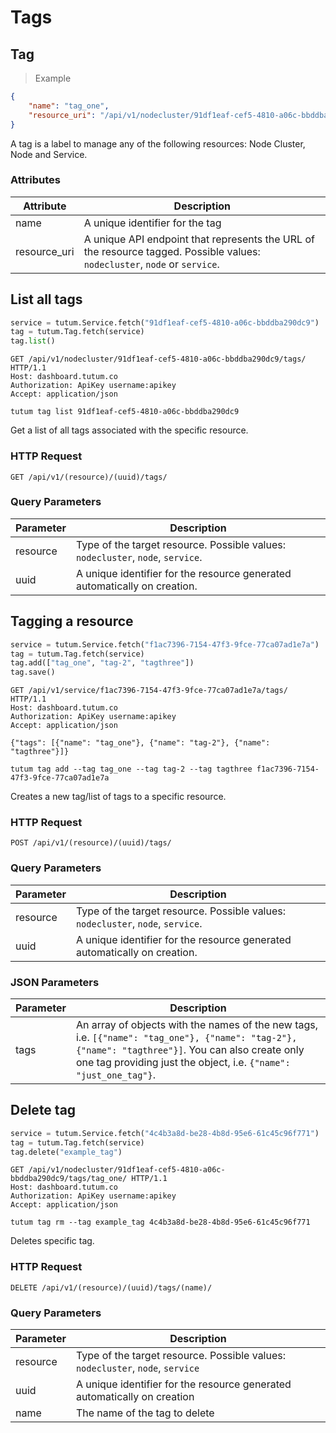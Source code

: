 # Tags 

## Tag

> Example

```json
{
    "name": "tag_one",
    "resource_uri": "/api/v1/nodecluster/91df1eaf-cef5-4810-a06c-bbddba290dc9/tags/tag_one/"
}
```

A tag is a label to manage any of the following resources: Node Cluster, Node and Service.

### Attributes

Attribute | Description
--------- | -----------
name | A unique identifier for the tag
resource_uri | A unique API endpoint that represents the URL of the resource tagged. Possible values: `nodecluster`, `node` or `service`.

## List all tags 

```python
service = tutum.Service.fetch("91df1eaf-cef5-4810-a06c-bbddba290dc9")
tag = tutum.Tag.fetch(service)
tag.list()
```

```http
GET /api/v1/nodecluster/91df1eaf-cef5-4810-a06c-bbddba290dc9/tags/ HTTP/1.1
Host: dashboard.tutum.co
Authorization: ApiKey username:apikey
Accept: application/json
```

```shell
tutum tag list 91df1eaf-cef5-4810-a06c-bbddba290dc9
```

Get a list of all tags associated with the specific resource. 

### HTTP Request

`GET /api/v1/(resource)/(uuid)/tags/`

### Query Parameters

Parameter | Description
--------- | ----------- 
resource | Type of the target resource. Possible values: `nodecluster`, `node`, `service`.
uuid | A unique identifier for the resource generated automatically on creation.


## Tagging a resource

```python
service = tutum.Service.fetch("f1ac7396-7154-47f3-9fce-77ca07ad1e7a")
tag = tutum.Tag.fetch(service)
tag.add(["tag_one", "tag-2", "tagthree"])
tag.save()
```

```http
GET /api/v1/service/f1ac7396-7154-47f3-9fce-77ca07ad1e7a/tags/ HTTP/1.1
Host: dashboard.tutum.co
Authorization: ApiKey username:apikey
Accept: application/json

{"tags": [{"name": "tag_one"}, {"name": "tag-2"}, {"name": "tagthree"}]}
```

```shell
tutum tag add --tag tag_one --tag tag-2 --tag tagthree f1ac7396-7154-47f3-9fce-77ca07ad1e7a
```

Creates a new tag/list of tags to a specific resource.

### HTTP Request

`POST /api/v1/(resource)/(uuid)/tags/`

### Query Parameters

Parameter | Description
--------- | ----------- 
resource | Type of the target resource. Possible values: `nodecluster`, `node`, `service`.
uuid | A unique identifier for the resource generated automatically on creation.

### JSON Parameters

Parameter | Description
--------- | -----------
tags | An array of objects with the names of the new tags, i.e. `[{"name": "tag_one"}, {"name": "tag-2"}, {"name": "tagthree"}]`. You can also create only one tag providing just the object, i.e. `{"name": "just_one_tag"}`.


## Delete tag

```python
service = tutum.Service.fetch("4c4b3a8d-be28-4b8d-95e6-61c45c96f771")
tag = tutum.Tag.fetch(service)
tag.delete("example_tag")
```

```http
GET /api/v1/nodecluster/91df1eaf-cef5-4810-a06c-bbddba290dc9/tags/tag_one/ HTTP/1.1
Host: dashboard.tutum.co
Authorization: ApiKey username:apikey
Accept: application/json
```

```shell
tutum tag rm --tag example_tag 4c4b3a8d-be28-4b8d-95e6-61c45c96f771
```

Deletes specific tag.

### HTTP Request

`DELETE /api/v1/(resource)/(uuid)/tags/(name)/`

### Query Parameters

Parameter | Description
--------- | ----------- 
resource | Type of the target resource. Possible values: `nodecluster`, `node`, `service`
uuid | A unique identifier for the resource generated automatically on creation
name | The name of the tag to delete
